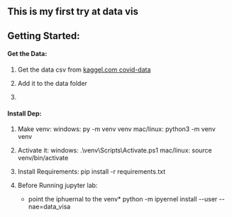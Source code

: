 ## This is my first try at data vis

## Getting Started:

#### Get the Data:
1. Get the data csv from 
[kaggel.com covid-data](https://www.kaggle.com/sudalairajkumar/novel-corona-virus-2019-dataset)

2. Add it to the data folder

3.

#### Install Dep:
1. Make venv:
    windows: py -m venv venv
    mac/linux: python3 -m venv venv

2. Activate it:
    windows: .\venv\Scripts\Activate.ps1
    mac/linux: source venv/bin/activate
3. Install Requirements:
    pip install -r requirements.txt

4. Before Running jupyter lab:
    * point the iphuernal to the venv*
    python -m ipyernel install --user --nae=data_visa

